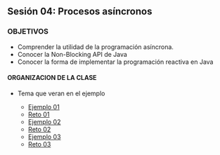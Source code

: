 
## Sesión 04: Procesos asíncronos

### OBJETIVOS 

- Comprender la utilidad de la programación asíncrona.
- Conocer la Non-Blocking API de Java
- Conocer la forma de implementar la programación reactiva en Java


#### ORGANIZACION DE LA CLASE 

- Tema que veran en el ejemplo

	- [Ejemplo 01](Ejemplo-01)
	- [Reto 01](Reto-01)
	- [Ejemplo 02](Ejemplo-02)
	- [Reto 02](Reto-02)
	- [Ejemplo 03](Ejemplo-03)
	- [Reto 03](Reto-03)

